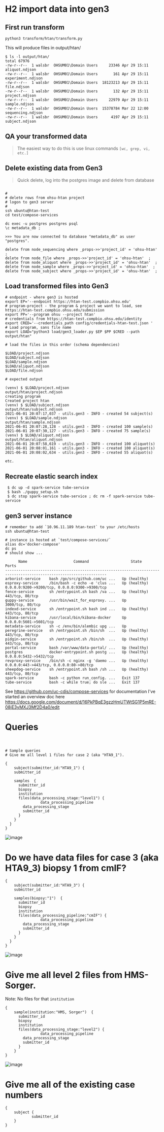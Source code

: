 
# H2 import data into gen3

## First run transform

```
python3 transform/htan/transform.py
```

This will produce files in output/htan/

```
$ ls -l output/htan/
total 67976
-rw-r--r--  1 walsbr  OHSUM01\Domain Users     23346 Apr 29 15:11 aliquot.ndjson
-rw-r--r--  1 walsbr  OHSUM01\Domain Users       161 Apr 29 15:11 experiment.ndjson
-rw-r--r--  1 walsbr  OHSUM01\Domain Users  18123213 Apr 29 15:11 file.ndjson
-rw-r--r--  1 walsbr  OHSUM01\Domain Users       132 Apr 29 15:11 project.ndjson
-rw-r--r--  1 walsbr  OHSUM01\Domain Users     22979 Apr 29 15:11 sample.ndjson
-rw-r--r--  1 walsbr  OHSUM01\Domain Users  15378784 Mar 22 12:00 sequencing.ndjson
-rw-r--r--  1 walsbr  OHSUM01\Domain Users      4197 Apr 29 15:11 subject.ndjson
```

## QA your transformed data

> The easiest way to do this is use linux commands `[wc, grep, vi, etc.]`

## Delete existing data from Gen3


> Quick delete, log into the postgres image and delete from database


```

#
# delete rows from ohsu-htan project
# logon to gen3 server
#
ssh ubuntu@htan-test
cd test/compose-services

dc exec -u postgres postgres psql
\c metadata_db ;

>>> You are now connected to database "metadata_db" as user "postgres".

delete from node_sequencing where _props->>'project_id' = 'ohsu-htan'  ;
delete from node_file where _props->>'project_id' = 'ohsu-htan'  ;
delete from node_aliquot where _props->>'project_id' = 'ohsu-htan'  ;
delete from node_sample where _props->>'project_id' = 'ohsu-htan'  ;
delete from node_subject where _props->>'project_id' = 'ohsu-htan'  ;

```



## Load transformed files into Gen3

```
# endpoint - where gen3 is hosted
export EP='--endpoint https://htan-test.compbio.ohsu.edu'
# program-project - the program & project we want to load, see https://htan-test.compbio.ohsu.edu/submission
export PP='--program ohsu --project htan'
# credentials from https://htan-test.compbio.ohsu.edu/identity
export CRED='--credentials_path config/credentials-htan-test.json '
# Load program, sans file name
export LOAD="python3 load/gen3_loader.py $EP $PP $CRED --path output/htan"

# load the files in this order (schema dependencies)

$LOAD/project.ndjson
$LOAD/subject.ndjson
$LOAD/sample.ndjson
$LOAD/aliquot.ndjson
$LOAD/file.ndjson

# expected output

(venv) $ $LOAD/project.ndjson
output/htan/project.ndjson
creating program
Created project htan
(venv) $ $LOAD/subject.ndjson
output/htan/subject.ndjson
2021-06-01 20:07:17,037 - utils.gen3 - INFO - created 54 subject(s)
(venv) $ $LOAD/sample.ndjson
output/htan/sample.ndjson
2021-06-01 20:07:28,128 - utils.gen3 - INFO - created 100 sample(s)
2021-06-01 20:07:30,127 - utils.gen3 - INFO - created 75 sample(s)
(venv) $ $LOAD/aliquot.ndjson
output/htan/aliquot.ndjson
2021-06-01 20:07:58,619 - utils.gen3 - INFO - created 100 aliquot(s)
2021-06-01 20:08:01,161 - utils.gen3 - INFO - created 100 aliquot(s)
2021-06-01 20:08:02,634 - utils.gen3 - INFO - created 55 aliquot(s)

etc.

```

## Recreate elastic search index

```
 $ dc up -d spark-service tube-service
 $ bash ./guppy_setup.sh
 $ dc stop spark-service tube-service ; dc rm -f spark-service tube-service

```


## gen3 server instance

```
# remember to add `10.96.11.189 htan-test` to your /etc/hosts
ssh ubuntu@htan-test

# instance is hosted at `test/compose-services/`
alias dc='docker-compose'
dc ps
# should show ...

      Name                     Command                   State                            Ports
--------------------------------------------------------------------------------------------------------------------
arborist-service    bash /go/src/github.com/uc ...   Up (healthy)
esproxy-service     /bin/bash -c echo -e 'clus ...   Up (healthy)     0.0.0.0:9200->9200/tcp, 0.0.0.0:9300->9300/tcp
fence-service       sh /entrypoint.sh bash /va ...   Up (healthy)     443/tcp, 80/tcp
guppy-service       /usr/bin/wait_for_esproxy. ...   Up               3000/tcp, 80/tcp
indexd-service      sh /entrypoint.sh bash ind ...   Up (healthy)     443/tcp, 80/tcp
kibana-service      /usr/local/bin/kibana-docker     Up               0.0.0.0:5601->5601/tcp
metadata-service    sh -c /env/bin/alembic upg ...   Up
peregrine-service   sh /entrypoint.sh /bin/sh  ...   Up (healthy)     443/tcp, 80/tcp
pidgin-service      sh /entrypoint.sh /bin/sh  ...   Up (healthy)     443/tcp, 80/tcp
portal-service      bash /var/www/data-portal/ ...   Up (healthy)
postgres            docker-entrypoint.sh postg ...   Up (healthy)     0.0.0.0:5432->5432/tcp
revproxy-service    /bin/sh -c nginx -g 'daemo ...   Up (healthy)     0.0.0.0:443->443/tcp, 0.0.0.0:80->80/tcp
sheepdog-service    sh /entrypoint.sh bash /sh ...   Up (healthy)     443/tcp, 80/tcp
spark-service       bash -c python run_config. ...   Exit 137
tube-service        bash -c while true; do sle ...   Exit 137

```
See https://github.com/uc-cdis/compose-services for documentation
I've started an overview doc here https://docs.google.com/document/d/16PkPBqE3gzzHmUTWtSG1P5mRE-08jE3yMXJ3Mf2D4a0/edit



#
# Queries 
#


```

# Sample queries
# Give me all level 1 files for case 2 (aka "HTA9_1").

{
	subject(submitter_id:"HTA9_1") {
    submitter_id
    
    samples  {
      submitter_id
      biopsy
      institution
      files(data_processing_stage:"level1") {
				data_processing_pipeline
        data_processing_stage
        submitter_id
      }      
    }    
  }
}
```
![image](https://user-images.githubusercontent.com/47808/114775747-845df400-9d26-11eb-9b59-10ae953a854e.png)


# Do we have data files for case 3 (aka HTA9_3) biopsy 1 from cmIF?
```
{
	subject(submitter_id:"HTA9_3") {
    submitter_id
    
    samples(biopsy:"1")  {
      submitter_id
      biopsy
      institution
      files(data_processing_pipeline:"cmIF") {
				data_processing_pipeline
        data_processing_stage
        submitter_id
      }      
    }    
  }
}
```
![image](https://user-images.githubusercontent.com/47808/114776219-16fe9300-9d27-11eb-84bb-1057ba096ffc.png)



# Give me all level 2 files from HMS-Sorger.

Note:  No files for that `institution`

```
{    
    sample(institution:"HMS, Sorger")  {
      submitter_id
      biopsy
      institution
      files(data_processing_stage:"level2") {
				data_processing_pipeline
        data_processing_stage
        submitter_id
      }      
    }    
}
```

![image](https://user-images.githubusercontent.com/47808/114777046-0bf83280-9d28-11eb-8d7c-0c599004ab1b.png)


# Give me all of the existing case numbers

```
{    
    subject {
			submitter_id
    }
}
```
